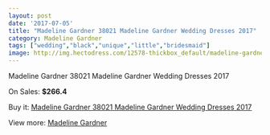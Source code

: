 ```yaml
---
layout: post
date: '2017-07-05'
title: "Madeline Gardner 38021 Madeline Gardner Wedding Dresses 2017"
category: Madeline Gardner
tags: ["wedding","black","unique","little","bridesmaid"]
image: http://img.hectodress.com/12578-thickbox_default/madeline-gardner-38021-madeline-gardner-wedding-dresses-2013.jpg
---
```

Madeline Gardner 38021 Madeline Gardner Wedding Dresses 2017

On Sales: **$266.4**
<a href="https://www.hectodress.com/madeline-gardner/6170-madeline-gardner-38021-madeline-gardner-wedding-dresses-2013.html"><amp-img layout="responsive" width="600" height="600" src="//img.hectodress.com/12578-thickbox_default/madeline-gardner-38021-madeline-gardner-wedding-dresses-2013.jpg" alt="Madeline Gardner 38021 Madeline Gardner Wedding Dresses 2017 0" /></a>
<a href="https://www.hectodress.com/madeline-gardner/6170-madeline-gardner-38021-madeline-gardner-wedding-dresses-2013.html"><amp-img layout="responsive" width="600" height="600" src="//img.hectodress.com/12580-thickbox_default/madeline-gardner-38021-madeline-gardner-wedding-dresses-2013.jpg" alt="Madeline Gardner 38021 Madeline Gardner Wedding Dresses 2017 1" /></a>
<a href="https://www.hectodress.com/madeline-gardner/6170-madeline-gardner-38021-madeline-gardner-wedding-dresses-2013.html"><amp-img layout="responsive" width="600" height="600" src="//img.hectodress.com/12579-thickbox_default/madeline-gardner-38021-madeline-gardner-wedding-dresses-2013.jpg" alt="Madeline Gardner 38021 Madeline Gardner Wedding Dresses 2017 2" /></a>

Buy it: [Madeline Gardner 38021 Madeline Gardner Wedding Dresses 2017](https://www.hectodress.com/madeline-gardner/6170-madeline-gardner-38021-madeline-gardner-wedding-dresses-2013.html "Madeline Gardner 38021 Madeline Gardner Wedding Dresses 2017")

View more: [Madeline Gardner](https://www.hectodress.com/107-madeline-gardner "Madeline Gardner")